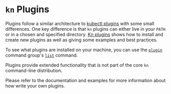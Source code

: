 # `kn` Plugins

Plugins follow a similar architecture to [kubectl plugins](https://kubernetes.io/docs/tasks/extend-kubectl/kubectl-plugins/) with some small differences. One key difference is that `kn` plugins can either live in your `PATH` or in a chosen and specified directory. [Kn plugins](https://github.com/knative/client/tree/master/docs/cmd/kn_plugin.md) shows how to install and create new plugins as well as giving some examples and best practices.

To see what plugins are installed on your machine, you can use the [`plugin`](https://github.com/knative/client/tree/master/docs/cmd/kn_plugin.md) command group's [`list`](https://github.com/knative/client/tree/master/docs/cmd/kn_plugin_list.md) command.

Plugins provide extended functionality that is not part of the core `kn` command-line distribution.

Please refer to the documentation and examples for more information about how write your own plugins.
